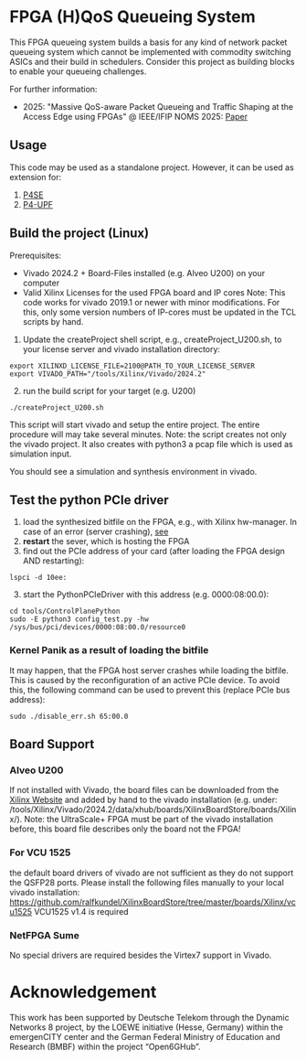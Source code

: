 # FPGA (H)QoS Queueing System
This FPGA queueing system builds a basis for any kind of network packet queueing system which cannot be implemented with commodity switching ASICs and their build in schedulers. Consider this project as building blocks to enable your queueing challenges.

For further information:
* 2025: "Massive QoS-aware Packet Queueing and Traffic Shaping at the Access Edge using FPGAs" @ IEEE/IFIP NOMS 2025: [Paper](https://www.kom.tu-darmstadt.de/assets/bd94451c-4309-48da-8bd4-194f47be09bc/KWS___25.pdf)



## Usage
This code may be used as a standalone project. However, it can be used as extension for:
1. [P4SE](https://github.com/opencord/p4se)
2. [P4-UPF](https://github.com/ralfkundel/p4-upf)


## Build the project (Linux)
Prerequisites:
- Vivado 2024.2 + Board-Files installed (e.g. Alveo U200) on your computer
- Valid Xilinx Licenses for the used FPGA board and IP cores
Note: This code works for vivado 2019.1 or newer with minor modifications. For this, only some version numbers of IP-cores must be updated in the TCL scripts by hand.

1. Update the createProject shell script, e.g., createProject_U200.sh, to your license server and vivado installation directory:
```
export XILINXD_LICENSE_FILE=2100@PATH_TO_YOUR_LICENSE_SERVER
export VIVADO_PATH="/tools/Xilinx/Vivado/2024.2"
```

2. run the build script for your target (e.g. U200)
```
./createProject_U200.sh
```
This script will start vivado and setup the entire project. The entire procedure will may take several minutes.
Note: the script creates not only the vivado project. It also creates with python3 a pcap file which is used as simulation input.

You should see a simulation and synthesis environment in vivado. 

## Test the python PCIe driver
1. load the synthesized bitfile on the FPGA, e.g., with Xilinx hw-manager. In case of an error (server crashing), [see](#kernel-panik-as-a-result-of-loading-the-bitfile)
2. **restart** the sever, which is hosting the FPGA
2. find out the PCIe address of your card (after loading the FPGA design AND restarting):
```
lspci -d 10ee:
```
3. start the PythonPCIeDriver with this address (e.g. 0000:08:00.0):
```
cd tools/ControlPlanePython
sudo -E python3 config_test.py -hw /sys/bus/pci/devices/0000:08:00.0/resource0
```

### Kernel Panik as a result of loading the bitfile
It may happen, that the FPGA host server crashes while loading the bitfile. This is caused by the reconfiguration of an active PCIe device.
To avoid this, the following command can be used to prevent this (replace PCIe bus address):
```
sudo ./disable_err.sh 65:00.0
```

## Board Support
### Alveo U200
If not installed with Vivado, the board files can be downloaded from the [Xilinx Website](https://www.xilinx.com/bin/public/openDownload?filename=au200_board_files_20200616.zip) and added by hand to the vivado installation (e.g. under: /tools/Xilinx/Vivado/2024.2/data/xhub/boards/XilinxBoardStore/boards/Xilinx/). Note: the UltraScale+ FPGA must be part of the vivado installation before, this board file describes only the board not the FPGA!

### For VCU 1525
the default board drivers of vivado are not sufficient as they do not support the QSFP28 ports. Please install the following files manually to your local vivado installation:
<https://github.com/ralfkundel/XilinxBoardStore/tree/master/boards/Xilinx/vcu1525>
VCU1525 v1.4 is required

### NetFPGA Sume
No special drivers are required besides the Virtex7 support in Vivado.

# Acknowledgement
This work has been supported by Deutsche Telekom through the Dynamic Networks 8 project, by the LOEWE initiative (Hesse, Germany) within the emergenCITY center and the German Federal Ministry of Education and Research (BMBF) within the project “Open6GHub”.
